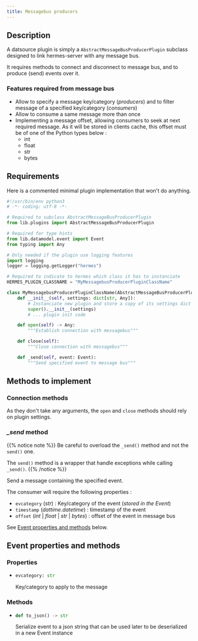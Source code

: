```yaml
---
title: Messagebus producers
---
```


## Description

A datsource plugin is simply a `AbstractMessageBusProducerPlugin` subclass designed to link hermes-server with any message bus.

It requires methods to connect and disconnect to message bus, and to produce (send) events over it.

### Features required from message bus

- Allow to specify a message key/category (*producers*) and to filter message of a specified key/category (*consumers*)
- Allow to consume a same message more than once
- Implementing a message offset, allowing consumers to seek at next required message. As it will be stored in clients cache, this offset must be of one of the Python types below :
  - int
  - float
  - str
  - bytes

## Requirements

Here is a commented minimal plugin implementation that won't do anything.

```py
#!/usr/bin/env python3
# -*- coding: utf-8 -*-

# Required to subclass AbstractMessageBusProducerPlugin
from lib.plugins import AbstractMessageBusProducerPlugin

# Required for type hints
from lib.datamodel.event import Event
from typing import Any

# Only needed if the plugin use logging features
import logging
logger = logging.getLogger("hermes")

# Required to indicate to hermes which class it has to instanciate
HERMES_PLUGIN_CLASSNAME = "MyMessagebusProducerPluginClassName"

class MyMessagebusProducerPluginClassName(AbstractMessageBusProducerPlugin):
    def __init__(self, settings: dict[str, Any]):
        # Instanciate new plugin and store a copy of its settings dict in self._settings
        super().__init__(settings)
        # ... plugin init code

    def open(self) -> Any:
        """Establish connection with messagebus"""

    def close(self):
        """Close connection with messagebus"""

    def _send(self, event: Event):
        """Send specified event to message bus"""
```

## Methods to implement

### Connection methods

As they don't take any arguments, the `open` and `close` methods should rely on plugin settings.

### *_send* method

{{% notice note %}}
Be careful to overload the `_send()` method and not the `send()` one.

The `send()` method is a wrapper that handle exceptions while calling `_send()`.
{{% /notice %}}

Send a message containing the specified event.

The consumer will require the following properties :

- `evcategory` (*str*) : Key/category of the event (*stored in the Event*)
- `timestamp` (*dattime.datetime*) : timestamp of the event
- `offset` (*int* | *float* | *str* | *bytes*) : offset of the event in message bus

See [Event properties and methods](#event-properties-and-methods) below.

## Event properties and methods

### Properties

- ```py
  evcategory: str
  ```

  Key/category to apply to the message

### Methods

- ```py
  def to_json() -> str
  ```

  Serialize event to a json string that can be used later to be deserialized in a new Event instance
